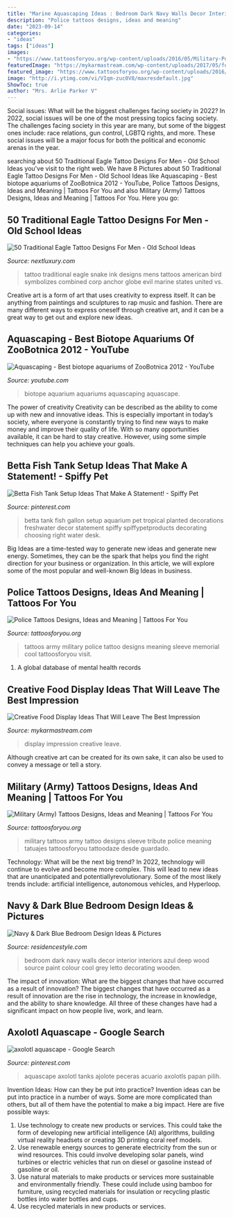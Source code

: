 ```yaml
---
title: "Marine Aquascaping Ideas : Bedroom Dark Navy Walls Decor Interior Interiors Azul Deep Wood Source Paint Colour Cool Grey Letto Decorating Wooden"
description: "Police tattoos designs, ideas and meaning"
date: "2023-09-14"
categories:
- "ideas"
tags: ["ideas"]
images:
- "https://www.tattoosforyou.org/wp-content/uploads/2016/05/Military-Police-Tattoo.jpg"
featuredImage: "https://mykarmastream.com/wp-content/uploads/2017/05/food-display-ideas-2.jpg"
featured_image: "https://www.tattoosforyou.org/wp-content/uploads/2016/05/Military-Police-Tattoo.jpg"
image: "http://i.ytimg.com/vi/VIqm-zuc0V8/maxresdefault.jpg"
ShowToc: true
author: "Mrs. Arlie Parker V"
---
```



Social issues: What will be the biggest challenges facing society in 2022?
In 2022, social issues will be one of the most pressing topics facing society. The challenges facing society in this year are many, but some of the biggest ones include: race relations, gun control, LGBTQ rights, and more. These social issues will be a major focus for both the political and economic arenas in the year.

	

		
searching about 50 Traditional Eagle Tattoo Designs For Men - Old School Ideas you've visit to the right web. We have 8 Pictures about 50 Traditional Eagle Tattoo Designs For Men - Old School Ideas like Aquascaping - Best biotope aquariums of ZooBotnica 2012 - YouTube, Police Tattoos Designs, Ideas and Meaning | Tattoos For You and also Military (Army) Tattoos Designs, Ideas and Meaning | Tattoos For You. Here you go:
		
    
## 50 Traditional Eagle Tattoo Designs For Men - Old School Ideas

<img loading=lazy src="http://nextluxury.com/wp-content/uploads/black-ink-traditional-eagle-with-snake-mens-tattoo-ideas.jpg" onerror="this.onerror=null;this.src='https://tse1.mm.bing.net/th?id=OIP.irWhyYs5-T3TpQfilPaFsgHaLH&amp;pid=15.1';" alt="50 Traditional Eagle Tattoo Designs For Men - Old School Ideas">

_Source: nextluxury.com_

>tattoo traditional eagle snake ink designs mens tattoos american bird symbolizes combined corp anchor globe evil marine states united vs. 

	

Creative art is a form of art that uses creativity to express itself. It can be anything from paintings and sculptures to rap music and fashion. There are many different ways to express oneself through creative art, and it can be a great way to get out and explore new ideas.

    
## Aquascaping - Best Biotope Aquariums Of ZooBotnica 2012 - YouTube

<img loading=lazy src="http://i.ytimg.com/vi/VIqm-zuc0V8/maxresdefault.jpg" onerror="this.onerror=null;this.src='https://tse3.mm.bing.net/th?id=OIP.sKxfd8OT4lGWCRMdjT60agHaEK&amp;pid=15.1';" alt="Aquascaping - Best biotope aquariums of ZooBotnica 2012 - YouTube">

_Source: youtube.com_

>biotope aquarium aquariums aquascaping aquascape. 

	

The power of creativity
Creativity can be described as the ability to come up with new and innovative ideas. This is especially important in today’s society, where everyone is constantly trying to find new ways to make money and improve their quality of life. With so many opportunities available, it can be hard to stay creative. However, using some simple techniques can help you achieve your goals.

    
## Betta Fish Tank Setup Ideas That Make A Statement! - Spiffy Pet

<img loading=lazy src="https://i.pinimg.com/736x/1b/e0/e4/1be0e48b3a5e8d7acc4ad99db2f3c097.jpg" onerror="this.onerror=null;this.src='https://tse1.mm.bing.net/th?id=OIP.nWxUdZ6OHtp_bn9bJthpigHaEr&amp;pid=15.1';" alt="Betta Fish Tank Setup Ideas That Make A Statement! - Spiffy Pet">

_Source: pinterest.com_

>betta tank fish gallon setup aquarium pet tropical planted decorations freshwater decor statement spiffy spiffypetproducts decorating choosing right water desk. 

	

Big Ideas are a time-tested way to generate new ideas and generate new energy. Sometimes, they can be the spark that helps you find the right direction for your business or organization. In this article, we will explore some of the most popular and well-known Big Ideas in business.

    
## Police Tattoos Designs, Ideas And Meaning | Tattoos For You

<img loading=lazy src="https://www.tattoosforyou.org/wp-content/uploads/2016/05/Military-Police-Tattoo.jpg" onerror="this.onerror=null;this.src='https://tse4.mm.bing.net/th?id=OIP.AYUrEgPg7piG15GSRJQv5AHaLA&amp;pid=15.1';" alt="Police Tattoos Designs, Ideas and Meaning | Tattoos For You">

_Source: tattoosforyou.org_

>tattoos army military police tattoo designs meaning sleeve memorial cool tattoosforyou visit. 

	

1. A global database of mental health records 

    
## Creative Food Display Ideas That Will Leave The Best Impression

<img loading=lazy src="https://mykarmastream.com/wp-content/uploads/2017/05/food-display-ideas-2.jpg" onerror="this.onerror=null;this.src='https://tse1.mm.bing.net/th?id=OIP.8QFnHSvSXG0MtoUlGvJC_gHaLG&amp;pid=15.1';" alt="Creative Food Display Ideas That Will Leave The Best Impression">

_Source: mykarmastream.com_

>display impression creative leave. 

	

Although creative art can be created for its own sake, it can also be used to convey a message or tell a story.

    
## Military (Army) Tattoos Designs, Ideas And Meaning | Tattoos For You

<img loading=lazy src="http://www.tattoosforyou.org/wp-content/uploads/2013/10/Military-Tribute-Tattoos-768x1024.jpg" onerror="this.onerror=null;this.src='https://tse2.mm.bing.net/th?id=OIP.PStC_xY8mbZExjSWOG4i4gHaJ4&amp;pid=15.1';" alt="Military (Army) Tattoos Designs, Ideas and Meaning | Tattoos For You">

_Source: tattoosforyou.org_

>military tattoos army tattoo designs sleeve tribute police meaning tatuajes tattoosforyou tattoodaze desde guardado. 

	

Technology: What will be the next big trend?
In 2022, technology will continue to evolve and become more complex. This will lead to new ideas that are unanticipated and potentiallyrevolutionary. Some of the most likely trends include: artificial intelligence, autonomous vehicles, and Hyperloop.

    
## Navy &amp; Dark Blue Bedroom Design Ideas &amp; Pictures

<img loading=lazy src="http://residencestyle.com/wp-content/uploads/2015/01/Blue-Bedroom-Design-Ideas.jpg" onerror="this.onerror=null;this.src='https://tse2.mm.bing.net/th?id=OIP.30V0IqvfnVKueG0iqkWnUAHaKw&amp;pid=15.1';" alt="Navy &amp; Dark Blue Bedroom Design Ideas &amp; Pictures">

_Source: residencestyle.com_

>bedroom dark navy walls decor interior interiors azul deep wood source paint colour cool grey letto decorating wooden. 

	

The impact of innovation: What are the biggest changes that have occurred as a result of innovation?
The biggest changes that have occurred as a result of innovation are the rise in technology, the increase in knowledge, and the ability to share knowledge. All three of these changes have had a significant impact on how people live, work, and learn.

    
## Axolotl Aquascape - Google Search

<img loading=lazy src="https://i.pinimg.com/736x/9b/be/81/9bbe81ed8bff9e256f5d4f40c176c1f2.jpg" onerror="this.onerror=null;this.src='https://tse3.mm.bing.net/th?id=OIP.PaHwxhDvjVMBI6dM8084jgHaFe&amp;pid=15.1';" alt="axolotl aquascape - Google Search">

_Source: pinterest.com_

>aquascape axolotl tanks ajolote peceras acuario axolotls papan pilih. 

	

Invention Ideas: How can they be put into practice?
Invention ideas can be put into practice in a number of ways. Some are more complicated than others, but all of them have the potential to make a big impact. Here are five possible ways: 
1. Use technology to create new products or services. This could take the form of developing new artificial intelligence (AI) algorithms, building virtual reality headsets or creating 3D printing coral reef models.
2. Use renewable energy sources to generate electricity from the sun or wind resources. This could involve developing solar panels, wind turbines or electric vehicles that run on diesel or gasoline instead of gasoline or oil. 
3. Use natural materials to make products or services more sustainable and environmentally friendly. These could include using bamboo for furniture, using recycled materials for insulation or recycling plastic bottles into water bottles and cups. 
4. Use recycled materials in new products or services.

